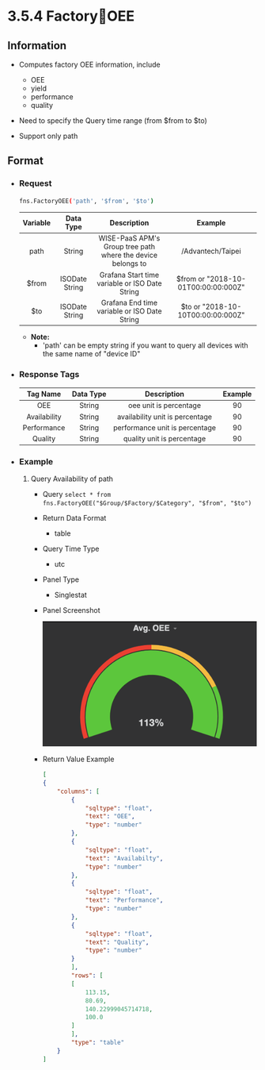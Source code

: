 # 3.5.4 FactoryOEE

## Information

* Computes factory OEE information, include
    * OEE
    * yield
    * performance
    * quality

* Need to specify the Query time range (from $from to $to)
* Support only path

## Format

* ### Request

  ``` sh
  fns.FactoryOEE('path', '$from', '$to')
  ```

  | Variable | Data Type | Description | Example |
  | :---: | :---: | :---: | :---: |
  | path | String | WISE-PaaS APM's Group tree path<br>where the device belongs to | /Advantech/Taipei |
  | $from | ISODate String | Grafana Start time variable or ISO Date String | $from or "2018-10-01T00:00:00:000Z" |
  | $to | ISODate String | Grafana End time variable or ISO Date String | $to or "2018-10-10T00:00:00:000Z" |

  - **Note:**
    - 'path' can be empty string if you want to query all devices with the same name of "device ID"


* ### Response Tags

  | Tag Name | Data Type | Description | Example |
  | :---: | :---: | :---: | :---: |
  | OEE | String | oee unit is percentage | 90 |
  | Availability | String | availability unit is percentage | 90 |
  | Performance | String | performance unit is percentage | 90 |
  | Quality | String | quality unit is percentage | 90 |


* ### Example
    1. Query Availability of path
        - Query
        ``` select * from fns.FactoryOEE("$Group/$Factory/$Category", "$from", "$to") ```
        - Return Data Format
            * table
        - Query Time Type
            * utc
        - Panel Type
            * Singlestat
        - Panel Screenshot

            ![](/images/3.5.4-FactoryOEE.png)
        - Return Value Example

            ``` json
            [
            {
                "columns": [
                    {
                        "sqltype": "float",
                        "text": "OEE",
                        "type": "number"
                    },
                    {
                        "sqltype": "float",
                        "text": "Availabilty",
                        "type": "number"
                    },
                    {
                        "sqltype": "float",
                        "text": "Performance",
                        "type": "number"
                    },
                    {
                        "sqltype": "float",
                        "text": "Quality",
                        "type": "number"
                    }
                    ],
                    "rows": [
                    [
                        113.15,
                        80.69,
                        140.22999045714718,
                        100.0
                    ]
                    ],
                    "type": "table"
                }
            ]
            ```
